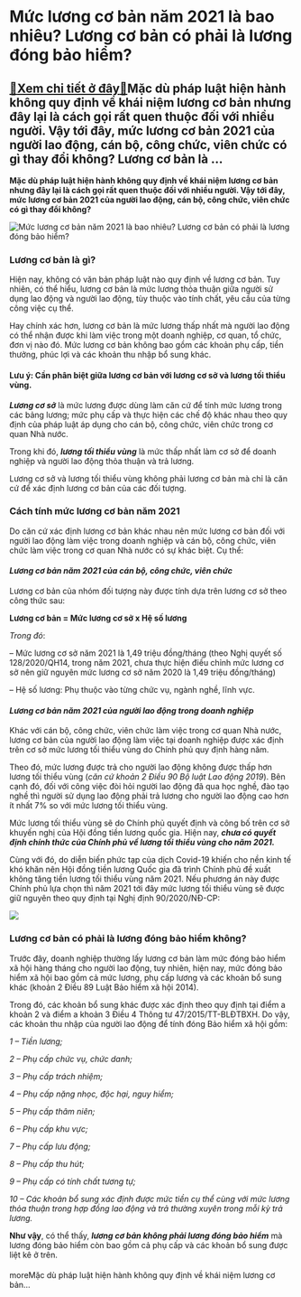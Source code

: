 Mức lương cơ bản năm 2021 là bao nhiêu? Lương cơ bản có phải là lương đóng bảo hiểm?
====================================================================================

[:gift:Xem chi tiết ở đây:gift:](https://hddtvn.com/muc-luong-co-ban-nam-2021-la-bao-nhieu-luong-co-ban-co-phai-la-luong-dong-bao-hiem/)Mặc dù pháp luật hiện hành không quy định về khái niệm lương cơ bản nhưng đây lại là cách gọi rất quen thuộc đối với nhiều người. Vậy tới đây, mức lương cơ bản 2021 của người lao động, cán bộ, công chức, viên chức có gì thay đổi không? Lương cơ bản là …
-------------------------------------------------------------------------------------------------------------------------------------------------------------------------------------------------------------------------------------------------------------

**Mặc dù pháp luật hiện hành không quy định về khái niệm lương cơ bản nhưng đây lại là cách gọi rất quen thuộc đối với nhiều người. Vậy tới đây, mức lương cơ bản 2021 của người lao động, cán bộ, công chức, viên chức có gì thay đổi không?**


![Mức lương cơ bản năm 2021 là bao nhiêu? Lương cơ bản có phải là lương đóng bảo hiểm?](https://hddtvn.com/wp-content/uploads/2021/01/luong-co-ban.jpg "Mức lương cơ bản năm 2021 là bao nhiêu? Lương cơ bản có phải là lương đóng bảo hiểm?")


### Lương cơ bản là gì?


Hiện nay, không có văn bản pháp luật nào quy định về lương cơ bản. Tuy nhiên, có thể hiểu, lương cơ bản là mức lương thỏa thuận giữa người sử dụng lao động và người lao động, tùy thuộc vào tính chất, yêu cầu của từng công việc cụ thể.


Hay chính xác hơn, lương cơ bản là mức lương thấp nhất mà người lao động có thể nhận được khi làm việc trong một doanh nghiệp, cơ quan, tổ chức, đơn vị nào đó. Mức lương cơ bản không bao gồm các khoản phụ cấp, tiền thưởng, phúc lợi và các khoản thu nhập bổ sung khác.


#### Lưu ý: Cần phân biệt giữa lương cơ bản với lương cơ sở và lương tối thiểu vùng.


***Lương cơ sở*** là mức lương được dùng làm căn cứ để tính mức lương trong các bảng lương; mức phụ cấp và thực hiện các chế độ khác nhau theo quy định của pháp luật áp dụng cho cán bộ, công chức, viên chức trong cơ quan Nhà nước.


Trong khi đó, ***lương tối thiểu vùng*** là mức thấp nhất làm cơ sở để doanh nghiệp và người lao động thỏa thuận và trả lương.


Lương cơ sở và lương tối thiểu vùng không phải lương cơ bản mà chỉ là căn cứ để xác định lương cơ bản của các đối tượng.


### Cách tính mức lương cơ bản năm 2021


Do căn cứ xác định lương cơ bản khác nhau nên mức lương cơ bản đối với người lao động làm việc trong doanh nghiệp và cán bộ, công chức, viên chức làm việc trong cơ quan Nhà nước có sự khác biệt. Cụ thể:


#### ***Lương cơ bản năm 2021 của cán bộ, công chức, viên chức***


Lương cơ bản của nhóm đối tượng này được tính dựa trên lương cơ sở theo công thức sau:


**Lương cơ bản = Mức lương cơ sở x Hệ số lương**


*Trong đó*:


– Mức lương cơ sở năm 2021 là 1,49 triệu đồng/tháng (theo Nghị quyết số 128/2020/QH14, trong năm 2021, chưa thực hiện điều chỉnh mức lương cơ sở nên giữ nguyên mức lương cơ sở năm 2020 là 1,49 triệu đồng/tháng)


– Hệ số lương: Phụ thuộc vào từng chức vụ, ngành nghề, lĩnh vực.


#### ***Lương cơ bản năm 2021 của người lao động trong doanh nghiệp***


Khác với cán bộ, công chức, viên chức làm việc trong cơ quan Nhà nước, lương cơ bản của người lao động làm việc tại doanh nghiệp được xác định trên cơ sở mức lương tối thiểu vùng do Chính phủ quy định hàng năm.


Theo đó, mức lương được trả cho người lao động không được thấp hơn lương tối thiểu vùng (*căn cứ khoản 2 Điều 90 Bộ luật Lao động 2019*). Bên cạnh đó, đối với công việc đòi hỏi người lao động đã qua học nghề, đào tạo nghề thì người sử dụng lao động phải trả lương cho người lao động cao hơn ít nhất 7% so với mức lương tối thiểu vùng.


Mức lương tối thiểu vùng sẽ do Chính phủ quyết định và công bố trên cơ sở khuyến nghị của Hội đồng tiền lương quốc gia. Hiện nay, ***chưa có quyết định chính thức của Chính phủ về lương tối thiểu vùng cho năm 2021.***


Cùng với đó, do diễn biến phức tạp của dịch Covid-19 khiến cho nền kinh tế khó khăn nên Hội đồng tiền lương Quốc gia đã trình Chính phủ đề xuất không tăng tiền lương tối thiểu vùng năm 2021. Nếu phương án này được Chính phủ lựa chọn thì năm 2021 tới đây mức lương tối thiểu vùng sẽ được giữ nguyên theo quy định tại Nghị định 90/2020/NĐ-CP:


![](https://hddtvn.com/wp-content/uploads/2021/01/Capture-1.jpg)


### Lương cơ bản có phải là lương đóng bảo hiểm không?


Trước đây, doanh nghiệp thường lấy lương cơ bản làm mức đóng bảo hiểm xã hội hàng tháng cho người lao động, tuy nhiên, hiện nay, mức đóng bảo hiểm xã hội bao gồm cả mức lương, phụ cấp lương và các khoản bổ sung khác (khoản 2 Điều 89 Luật Bảo hiểm xã hội 2014).


Trong đó, các khoản bổ sung khác được xác định theo quy định tại điểm a khoản 2 và điểm a khoản 3 Điều 4 Thông tư 47/2015/TT-BLĐTBXH. Do vậy, các khoản thu nhập của người lao động để tính đóng Bảo hiểm xã hội gồm:


*1 – Tiền lương;*


*2 – Phụ cấp chức vụ, chức danh;*


*3 – Phụ cấp trách nhiệm;*


*4 – Phụ cấp nặng nhọc, độc hại, nguy hiểm;*


*5 – Phụ cấp thâm niên;*


*6 – Phụ cấp khu vực;*


*7 – Phụ cấp lưu động;*


*8 – Phụ cấp thu hút;*


*9 – Phụ cấp có tính chất tương tự;*


*10 – Các khoản bổ sung xác định được mức tiền cụ thể cùng với mức lương thỏa thuận trong hợp đồng lao động và trả thường xuyên trong mỗi kỳ trả lương.*


**Như vậy**, có thể thấy, ***lương cơ bản không phải lương đóng bảo hiểm*** mà lương đóng bảo hiểm còn bao gồm cả phụ cấp và các khoản bổ sung được liệt kê ở trên.


#### 


moreMặc dù pháp luật hiện hành không quy định về khái niệm lương cơ bản…

